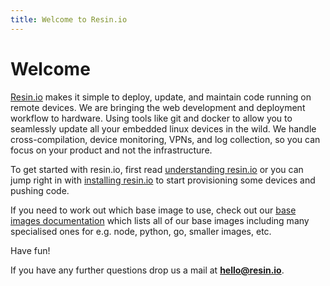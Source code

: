 ```yaml
---
title: Welcome to Resin.io
---
```


# Welcome

[Resin.io][resin] makes it simple to deploy, update, and maintain code running on remote devices. We are bringing the web development and deployment workflow to hardware. Using tools like git and docker to allow you to seamlessly update all your embedded linux devices in the wild. We handle cross-compilation, device monitoring, VPNs, and log collection, so you can focus on your product and not the infrastructure.

To get started with resin.io, first read [understanding resin.io][understanding] or you can jump right in with [installing resin.io][installing] to start provisioning some devices and pushing code.

If you need to work out which base image to use, check out our [base images documentation](/runtime/resin-base-images) which lists all of our base images including many specialised ones for e.g. node, python, go, smaller images, etc.

Have fun!

If you have any further questions drop us a mail at **hello@resin.io**.

[resin]:http://resin.io
[installing]:/installing/gettingStarted
[understanding]:/understanding/understanding-code-deployment
